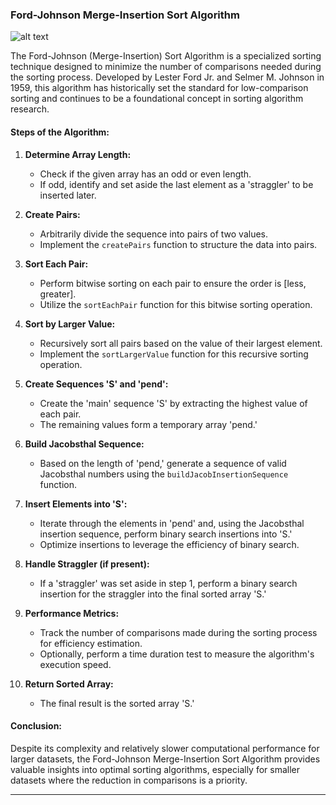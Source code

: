 

### Ford-Johnson Merge-Insertion Sort Algorithm

![alt text](https://news.fnal.gov/wp-content/uploads/2019/11/3d-ai-artificial-intelligence-1166602-201911.jpg)

The Ford-Johnson (Merge-Insertion) Sort Algorithm is a specialized sorting technique designed to minimize the number of comparisons needed during the sorting process. Developed by Lester Ford Jr. and Selmer M. Johnson in 1959, this algorithm has historically set the standard for low-comparison sorting and continues to be a foundational concept in sorting algorithm research.

#### Steps of the Algorithm:

1. **Determine Array Length:**
   - Check if the given array has an odd or even length.
   - If odd, identify and set aside the last element as a 'straggler' to be inserted later.

2. **Create Pairs:**
   - Arbitrarily divide the sequence into pairs of two values.
   - Implement the `createPairs` function to structure the data into pairs.

3. **Sort Each Pair:**
   - Perform bitwise sorting on each pair to ensure the order is [less, greater].
   - Utilize the `sortEachPair` function for this bitwise sorting operation.

4. **Sort by Larger Value:**
   - Recursively sort all pairs based on the value of their largest element.
   - Implement the `sortLargerValue` function for this recursive sorting operation.

5. **Create Sequences 'S' and 'pend':**
   - Create the 'main' sequence 'S' by extracting the highest value of each pair.
   - The remaining values form a temporary array 'pend.'

6. **Build Jacobsthal Sequence:**
   - Based on the length of 'pend,' generate a sequence of valid Jacobsthal numbers using the `buildJacobInsertionSequence` function.

7. **Insert Elements into 'S':**
   - Iterate through the elements in 'pend' and, using the Jacobsthal insertion sequence, perform binary search insertions into 'S.'
   - Optimize insertions to leverage the efficiency of binary search.

8. **Handle Straggler (if present):**
   - If a 'straggler' was set aside in step 1, perform a binary search insertion for the straggler into the final sorted array 'S.'

9. **Performance Metrics:**
   - Track the number of comparisons made during the sorting process for efficiency estimation.
   - Optionally, perform a time duration test to measure the algorithm's execution speed.

10. **Return Sorted Array:**
    - The final result is the sorted array 'S.'

#### Conclusion:

Despite its complexity and relatively slower computational performance for larger datasets, the Ford-Johnson Merge-Insertion Sort Algorithm provides valuable insights into optimal sorting algorithms, especially for smaller datasets where the reduction in comparisons is a priority.

--- 
